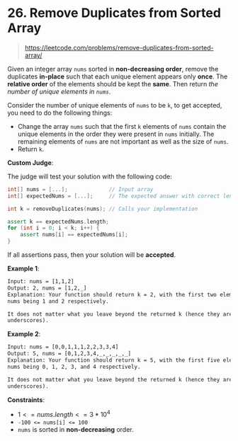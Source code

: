 # 26. Remove Duplicates from Sorted Array

> <https://leetcode.com/problems/remove-duplicates-from-sorted-array/>

Given an integer array `nums` sorted in **non-decreasing order**, remove the
duplicates **in-place** such that each unique element appears only **once**.
The **relative order** of the elements should be kept the **same**. Then return
*the number of unique elements in `nums`*.

Consider the number of unique elements of `nums` to be `k`, to get accepted,
you need to do the following things:

- Change the array `nums` such that the first `k` elements of `nums` contain
  the unique elements in the order they were present in `nums` initially. The
  remaining elements of `nums` are not important as well as the size of `nums`.
- Return `k`.

**Custom Judge**:

The judge will test your solution with the following code:

```cpp
int[] nums = [...];             // Input array
int[] expectedNums = [...];     // The expected answer with correct length

int k = removeDuplicates(nums); // Calls your implementation

assert k == expectedNums.length;
for (int i = 0; i < k; i++) {
    assert nums[i] == expectedNums[i];
}
```

If all assertions pass, then your solution will be **accepted**.

**Example 1**:

```txt
Input: nums = [1,1,2]
Output: 2, nums = [1,2,_]
Explanation: Your function should return k = 2, with the first two elements of
nums being 1 and 2 respectively.

It does not matter what you leave beyond the returned k (hence they are
underscores).
```

**Example 2**:

```txt
Input: nums = [0,0,1,1,1,2,2,3,3,4]
Output: 5, nums = [0,1,2,3,4,_,_,_,_,_]
Explanation: Your function should return k = 5, with the first five elements of
nums being 0, 1, 2, 3, and 4 respectively.

It does not matter what you leave beyond the returned k (hence they are
underscores).
```

**Constraints**:

- $1 <= nums.length <= 3 * 10^4$
- `-100 <= nums[i] <= 100`
- `nums` is sorted in **non-decreasing** order.
